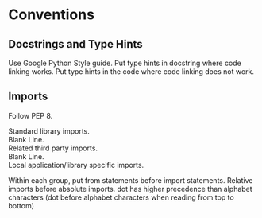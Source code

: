 <h1>Conventions</h1>

<h2>Docstrings and Type Hints</h2>
Use Google Python Style guide. Put type hints in docstring where code
linking works. Put type hints in the code where code linking does not 
work.

<h2>Imports</h2>
Follow PEP 8.  

Standard library imports.  
Blank Line.  
Related third party imports.  
Blank Line.  
Local application/library specific imports.

Within each group, put from statements before import statements. 
Relative imports before absolute imports. dot has higher precedence 
than alphabet characters (dot before alphabet characters when reading
from top to bottom)
